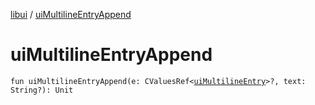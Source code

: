 [libui](index.md) / [uiMultilineEntryAppend](./ui-multiline-entry-append.md)

# uiMultilineEntryAppend

`fun uiMultilineEntryAppend(e: CValuesRef<`[`uiMultilineEntry`](ui-multiline-entry.md)`>?, text: String?): Unit`